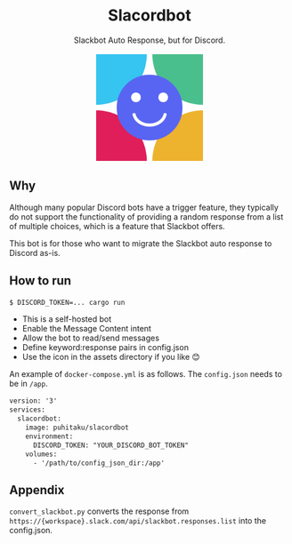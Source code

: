 <div align="center">
  <h1>Slacordbot</h1>
  Slackbot Auto Response, but for Discord.
  <br>
  <br>
  <img width=192px src="./assets/logo.png">
</div>


## Why

Although many popular Discord bots have a trigger feature, they typically do not support the functionality of providing a random response from a list of multiple choices, which is a feature that Slackbot offers.

This bot is for those who want to migrate the Slackbot auto response to Discord as-is.


## How to run

```
$ DISCORD_TOKEN=... cargo run
```

 - This is a self-hosted bot
 - Enable the Message Content intent
 - Allow the bot to read/send messages
 - Define keyword:response pairs in config.json
 - Use the icon in the assets directory if you like :blush:

An example of `docker-compose.yml` is as follows. The `config.json` needs to be in `/app`.

```
version: '3'
services:
  slacordbot:
    image: puhitaku/slacordbot
    environment:
      DISCORD_TOKEN: "YOUR_DISCORD_BOT_TOKEN"
    volumes:
      - '/path/to/config_json_dir:/app'
```


## Appendix

`convert_slackbot.py` converts the response from `https://{workspace}.slack.com/api/slackbot.responses.list` into the config.json.
